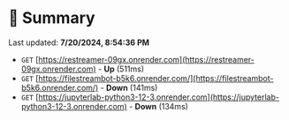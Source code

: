# 📖 Summary
Last updated: **7/20/2024, 8:54:36 PM**

- `GET` [https://restreamer-09gx.onrender.com](https://restreamer-09gx.onrender.com) - **Up** (511ms)
- `GET` [https://filestreambot-b5k6.onrender.com/](https://filestreambot-b5k6.onrender.com/) - **Down** (141ms)
- `GET` [https://jupyterlab-python3-12-3.onrender.com](https://jupyterlab-python3-12-3.onrender.com) - **Down** (134ms)
